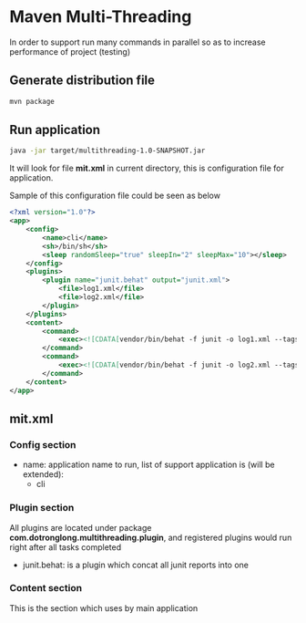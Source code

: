 # Maven Multi-Threading

In order to support run many commands in parallel so as to increase performance of project (testing)

## Generate distribution file
```bash
mvn package
```

## Run application
```bash
java -jar target/multithreading-1.0-SNAPSHOT.jar
```

It will look for file **mit.xml** in current directory, this is configuration file for application.

Sample of this configuration file could be seen as below

```xml
<?xml version="1.0"?>
<app>
    <config>
        <name>cli</name>
        <sh>/bin/sh</sh>
        <sleep randomSleep="true" sleepIn="2" sleepMax="10"></sleep>
    </config>
    <plugins>
        <plugin name="junit.behat" output="junit.xml">
            <file>log1.xml</file>
            <file>log2.xml</file>
        </plugin>
    </plugins>
    <content>
        <command>
            <exec><![CDATA[vendor/bin/behat -f junit -o log1.xml --tags "@dev"]]></exec>
        </command>
        <command>
            <exec><![CDATA[vendor/bin/behat -f junit -o log2.xml --tags "@staging"]]></exec>
        </command>
    </content>
</app>
```

## mit.xml

### Config section

- name: application name to run, list of support application is (will be extended):
    - cli

### Plugin section
All plugins are located under package **com.dotronglong.multithreading.plugin**, and registered plugins would run right
after all tasks completed

- junit.behat: is a plugin which concat all junit reports into one

### Content section

This is the section which uses by main application

